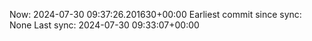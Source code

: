 Now: 2024-07-30 09:37:26.201630+00:00 Earliest commit since sync: None Last sync: 2024-07-30 09:33:07+00:00
